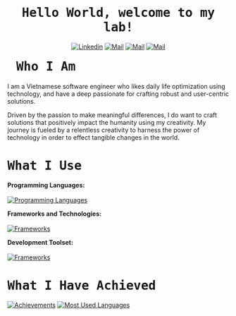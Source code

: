         
<h1 align='center'><samp><strong>Hello World, welcome to my lab!</strong></samp></h1>

<div align='center'>
  
  [![Linkedin](https://img.shields.io/badge/LinkedIn-Phan%20Xu%C3%A2n%20Quang-blue?logo=Linkedin&logoColor=blue&labelColor=black)](https://www.linkedin.com/in/phanxuanquang/)
  [![Mail](https://img.shields.io/badge/Facebook-Phan%20Xu%C3%A2n%20Quang-blue?logo=Facebook&logoColor=blue&labelColor=black)](https://www.facebook.com/pxquang.2002)
  [![Mail](https://img.shields.io/badge/Discord-Hack%20Ki%E1%BA%BFm%20S%C4%A9-blue?logo=Discord&logoColor=blue&labelColor=black)](https://discordcom/users/hackkiemsi)
  [![Mail](https://img.shields.io/badge/Gmail-phanxuanquang2@gmail.com-blue?logo=Gmail&logoColor=blue&labelColor=black)](mailto:phanxuanquang2@gmail.com)
  
</div>

<h1 align='left' style='margin: 20px;' ><samp><strong>Who I Am</strong></samp></h1>

<p align='left'>

I am a Vietnamese software engineer who likes daily life optimization using technology, and have a deep passionate for crafting robust and user-centric solutions. 
    
Driven by the passion to make meaningful differences, I do want to craft solutions that positively impact the humanity using my creativity. My journey is fueled by a relentless creativity to harness the power of technology in order to effect tangible changes in the world.
</p>

<h1 align='left'><samp><strong>What I Use</strong></samp></h1>

**Programming Languages:** <br><br>
[![Programming Languages](https://skillicons.dev/icons?i=cs,js,html)](https://github.com/phanxuanquang)

**Frameworks and Technologies:**<br><br>
[![Frameworks](https://skillicons.dev/icons?i=dotnet,vuejs)](https://github.com/phanxuanquang)

**Development Toolset:**<br><br>
[![Frameworks](https://skillicons.dev/icons?i=visualstudio,vscode)](https://github.com/phanxuanquang)

<h1 align='left'><samp><strong>What I Have Achieved</strong></samp></h1>

<a href="#">![Achievements](https://github-readme-stats.vercel.app/api?username=phanxuanquang&theme=holi&count_private=true&hide_border=true&rank_icon=github&line_height=20)</a>
<a href="#">![Most Used Languages](https://github-readme-stats.vercel.app/api/top-langs/?username=phanxuanquang&layout=compact&theme=holi&count_private=true&hide_border=true)</a>

